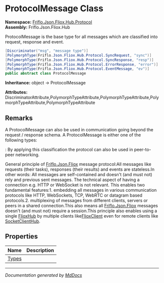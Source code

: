 ﻿<!--  
  <auto-generated>   
    The contents of this file were generated by a tool.  
    Changes to this file may be list if the file is regenerated  
  </auto-generated>   
-->

# ProtocolMessage Class

**Namespace:** [Friflo.Json.Fliox.Hub.Protocol](../index.md)  
**Assembly:** Friflo.Json.Fliox.Hub

ProtocolMessage is the base type for all messages which are classified into request, response and event.

```csharp
[Discriminator("msg", "message type")]
[PolymorphType(Friflo.Json.Fliox.Hub.Protocol.SyncRequest, "sync")]
[PolymorphType(Friflo.Json.Fliox.Hub.Protocol.SyncResponse, "resp")]
[PolymorphType(Friflo.Json.Fliox.Hub.Protocol.ErrorResponse, "error")]
[PolymorphType(Friflo.Json.Fliox.Hub.Protocol.EventMessage, "ev")]
public abstract class ProtocolMessage
```

**Inheritance:** object → ProtocolMessage

**Attributes:** DiscriminatorAttribute,PolymorphTypeAttribute,PolymorphTypeAttribute,PolymorphTypeAttribute,PolymorphTypeAttribute

## Remarks

A ProtocolMessage can also be used in communication going beyond the request \/ response schema. A ProtocolMessage is either one of the following types:

: By applying this classification the protocol can also be used in peer\-to\-peer networking.

General principle of [Friflo.Json.Fliox](../../../index.md) message protocol:All messages like requests (their tasks), responses (their results) and events are stateless.In other words: All messages are self\-contained and doesn't (and must not) rely and previous sent messages. The technical aspect of having a connection e.g. HTTP or WebSocket is not relevant. This enables two fundamental features:1. embedding all messages in various communication protocols like HTTP, WebSockets, TCP, WebRTC or datagram based protocols.2. multiplexing of messages from different clients, servers or peers in a shared connection.This also means all [Friflo.Json.Fliox](../../../index.md) messages doesn't (and must not) require a session.This principle also enables using a single [FlioxHub](../../Host/FlioxHub/index.md) by multiple clients like[FlioxClient](../../Client/FlioxClient/index.md) even for remote clients like [SocketClientHub](../../Remote/SocketClientHub/index.md).

## Properties

| Name                         | Description |
| ---------------------------- | ----------- |
| [Types](properties/Types.md) |             |

___

*Documentation generated by [MdDocs](https://github.com/ap0llo/mddocs)*
